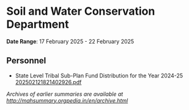 # Soil and Water Conservation Department

**Date Range**: 17 February 2025 - 22 February 2025


## Personnel
- State Level Tribal Sub-Plan Fund Distribution for the Year 2024-25\
  [202502121821402926.pdf](https://gr.maharashtra.gov.in/Site/Upload/Government%20Resolutions/English/202502121821402926.pdf)


*Archives of earlier summaries are available at http://mahsummary.orgpedia.in/en/archive.html*